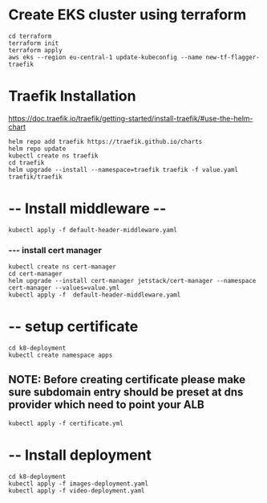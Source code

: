 # Create EKS cluster using terraform 
    cd terraform 
    terraform init
    terraform apply
    aws eks --region eu-central-1 update-kubeconfig --name new-tf-flagger-traefik
# Traefik Installation

 https://doc.traefik.io/traefik/getting-started/install-traefik/#use-the-helm-chart

    helm repo add traefik https://traefik.github.io/charts
    helm repo update
    kubectl create ns traefik 
    cd traefik  
    helm upgrade --install --namespace=traefik traefik -f value.yaml traefik/traefik
# -- Install middleware --
    kubectl apply -f default-header-middleware.yaml 

### --- install cert manager
    kubectl create ns cert-manager  
    cd cert-manager 
    helm upgrade --install cert-manager jetstack/cert-manager --namespace cert-manager --values=value.yml
    kubectl apply -f  default-header-middleware.yaml

# -- setup certificate 
    cd k8-deployment 
    kubectl create namespace apps

## NOTE: Before creating certificate please make sure subdomain entry should be preset at dns provider which need to point your ALB ##

    kubectl apply -f certificate.yml 

# -- Install deployment 
    cd k8-deployment
    kubectl apply -f images-deployment.yaml
    kubectl apply -f video-deployment.yaml  
